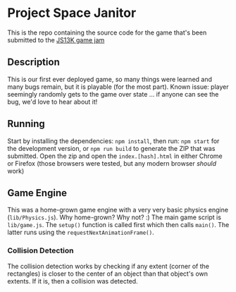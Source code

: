# Project Space Janitor
This is the repo containing the source code for the game that's been submitted to the [JS13K game jam](https://js13kgames.com/)

## Description
This is our first ever deployed game, so many things were learned and many bugs remain, but it is playable (for the most part). Known issue: player seemingly randomly gets to the game over state ... if anyone can see the bug, we'd love to hear about it!

## Running
Start by installing the dependencies: `npm install`, then run:
`npm start` for the development version, or
`npm run build` to generate the ZIP that was submitted. Open the zip and open the `index.[hash].html` in either Chrome or Firefox (those browsers were tested, but any modern browser *should* work)

## Game Engine
This was a home-grown game engine with a very very basic physics engine (`lib/Physics.js`). Why home-grown? Why not? :)
The main game script is `lib/game.js`. The `setup()` function is called first which then calls `main()`. The latter runs using the `requestNextAnimationFrame()`.

### Collision Detection
The collision detection works by checking if any extent (corner of the rectangles) is closer to the center of an object than that object's own extents. If it is, then a collision was detected.
